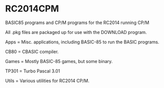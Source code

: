 # RC2014CPM
BASIC85 programs and CP/M programs for the RC2014 running CP/M

All .pkg files are packaged up for use with the DOWNLOAD program.

Apps = Misc. applications, including BASIC-85 to run the BASIC programs.

CB80 = CBASIC compiler.

Games = Mostly BASIC-85 games, but some binary.

TP301 = Turbo Pascal 3.01

Utils = Various utilities for RC2014 CP/M.
